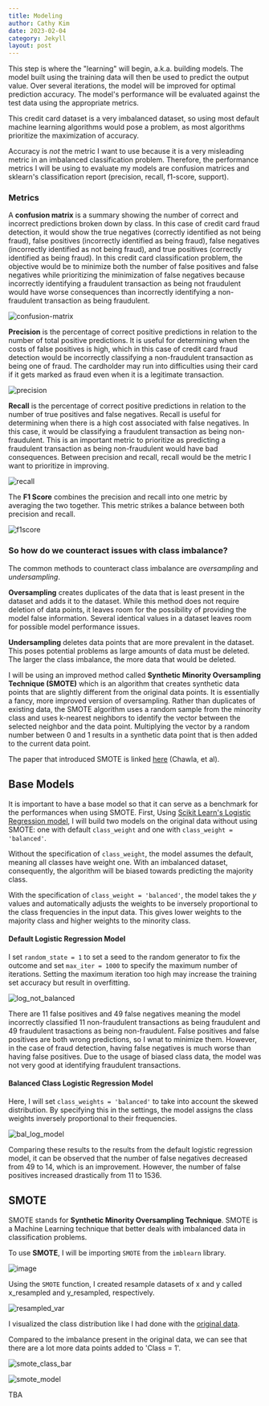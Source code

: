 ```yaml
---
title: Modeling
author: Cathy Kim
date: 2023-02-04
category: Jekyll
layout: post
---
```


This step is where the "learning" will begin, a.k.a. building models. The model built using the training data will then be used to predict the output value. Over several iterations, the model will be improved for optimal prediction accuracy. The model's performance will be evaluated against the test data using the appropriate metrics. 

This credit card dataset is a very imbalanced dataset, so using most default machine learning algorithms would pose a problem, as most algorithms prioritize the maximization of accuracy. 

Accuracy is *not* the metric I want to use because it is a very misleading metric in an imbalanced classification problem. 
Therefore, the performance metrics I will be using to evaluate my models are confusion matrices and sklearn's classification report (precision, recall, f1-score, support). 

### Metrics

A **confusion matrix** is a summary showing the number of correct and incorrect predictions broken down by class. In this case of credit card fraud detection, it would show the true negatives (correctly identified as not being fraud), false positives (incorrectly identified as being fraud), false negatives (incorrectly identified as not being fraud), and true positives (correctly identified as being fraud). In this credit card classification problem, the objective would be to minimize both the number of false positives and false negatives while prioritizing the minimization of false negatives because incorrectly identifying a fraudulent transaction as being not fraudulent would have worse consequences than incorrectly identifying a non-fraudulent transaction as being fraudulent. 

![confusion-matrix](https://user-images.githubusercontent.com/86743951/222971527-3b6fa067-0b41-490c-8df2-4165b7b2d008.jpg)

**Precision** is the percentage of correct positive predictions in relation to the number of total positive predictions. It is useful for determining when the costs of false positives is high, which in this case of credit card fraud detection would be incorrectly classifying a non-fraudulent transaction as being one of fraud. The cardholder may run into difficulties using their card if it gets marked as fraud even when it is a legitimate transaction.

![precision](https://user-images.githubusercontent.com/86743951/222974356-496aae09-deec-420f-b6b4-7c8e7dd31d3c.jpg)


**Recall** is the percentage of correct positive predictions in relation to the number of true positives and false negatives. Recall is useful for determining when there is a high cost associated with false negatives. In this case, it would be classifying a fraudulent transaction as being non-fraudulent. This is an important metric to prioritize as predicting a fraudulent transaction as being non-fraudulent would have bad consequences. Between precision and recall, recall would be the metric I want to prioritize in improving.

![recall](https://user-images.githubusercontent.com/86743951/222974367-4d084c21-cf7b-4276-af09-c02882c2b046.jpg)


The **F1 Score** combines the precision and recall into one metric by averaging the two together. This metric strikes a balance between both precision and recall.

![f1score](https://user-images.githubusercontent.com/86743951/222974380-e7aba3c5-fbf3-46cd-b1c8-493215b17820.jpg)


### So how do we counteract issues with class imbalance?

The common methods to counteract class imbalance are *oversampling* and *undersampling*.

**Oversampling** creates duplicates of the data that is least present in the dataset and adds it to the dataset. While this method does not require deletion of data points, it leaves room for the possibility of providing the model false information. Several identical values in a dataset leaves room for possible model performance issues. 

**Undersampling** deletes data points that are more prevalent in the dataset. This poses potential problems as large amounts of data must be deleted. The larger the class imbalance, the more data that would be deleted.


I will be using an improved method called **Synthetic Minority Oversampling Technique (SMOTE)** which is an algorithm that creates synthetic data points that are slightly different from the original data points. It is essentially a fancy, more improved version of oversampling. Rather than duplicates of existing data, the SMOTE algorithm uses a random sample from the minority class and uses k-nearest neighbors to identify the vector between the selected neighbor and the data point. Multiplying the vector by a random number between 0 and 1 results in a synthetic data point that is then added to the current data point. 

The paper that introduced SMOTE is linked [here](https://www.cs.cmu.edu/afs/cs/project/jair/pub/volume16/chawla02a-html/chawla2002.html) (Chawla, et al).


## Base Models
It is important to have a base model so that it can serve as a benchmark for the performances when using SMOTE.
First, Using [Scikit Learn's Logistic Regression model](https://scikit-learn.org/stable/modules/generated/sklearn.linear_model.LogisticRegression.html), I will build two models on the original data without using SMOTE: one with default `class_weight` and one with `class_weight = 'balanced'`. 

Without the specification of `class_weight`, the model assumes the default, meaning all classes have weight one. With an imbalanced dataset, consequently, the algorithm will be biased towards predicting the majority class.

With the specification of `class_weight = 'balanced'`, the model takes the *y* values and automatically adjusts the weights to be inversely proportional to the class frequencies in the input data. This gives lower weights to the majority class and higher weights to the minority class.

#### Default Logistic Regression Model

I set `random_state = 1` to set a seed to the random generator to fix the outcome and set `max_iter = 1000` to specify the maximum number of iterations. Setting the maximum iteration too high may increase the training set accuracy but result in overfitting. 

![log_not_balanced](https://user-images.githubusercontent.com/86743951/222561423-70ed48a4-7a4e-4171-ab14-963630b56515.png)

There are 11 false positives and 49 false negatives meaning the model incorrectly classified 11 non-fraudulent transactions as being fraudulent and 49 fraudulent trasactions as being non-fraudulent. False positives and false positives are both wrong predictions, so I wnat to minimize them. However, in the case of fraud detection, having false negatives is much worse than having false positives. Due to the usage of biased class data, the model was not very good at identifying fraudulent transactions.


#### Balanced Class Logistic Regression Model

Here, I will set `class_weights = 'balanced'` to take into account the skewed distribution. By specifying this in the settings, the model assigns the class weights inversely proportional to their frequencies.

![bal_log_model](https://user-images.githubusercontent.com/86743951/222983222-bb95e733-91de-485e-8fd2-eae43ecd551c.png)

Comparing these results to the results from the default logistic regression model, it can be observed that the number of false negatives decreased from 49 to 14, which is an improvement. However, the number of false positives increased drastically from 11 to 1536. 

## SMOTE
SMOTE stands for **Synthetic Minority Oversampling Technique**. SMOTE is a Machine Learning technique that better deals with imbalanced data in classification problems. 

To use **SMOTE**, I will be importing ```SMOTE``` from the ```imblearn``` library.

![image](https://user-images.githubusercontent.com/86743951/222567663-5fae926b-f4c5-42cf-a70c-7a64c1b35855.png)

Using the ```SMOTE``` function, I created resample datasets of x and y called x_resampled and y_resampled, respectively.

![resampled_var](https://user-images.githubusercontent.com/86743951/222563661-e34894e7-0b1a-4964-b90b-a56598308810.png)

I visualized the class distribution like I had done with the [original data](https://ckim929.github.io/datascience/jekyll/2023-02-02-eda.html?h=Splitting%20the%20dataset%20into%20train%20and%20test%20data). 

Compared to the imbalance present in the original data, we can see that there are a lot more data points added to 'Class = 1'. 

![smote_class_bar](https://user-images.githubusercontent.com/86743951/222565774-a49c4ca0-5786-498a-82c0-878ae7ab5faa.png)

![smote_model](https://user-images.githubusercontent.com/86743951/222983238-9975d3d8-0c78-48f9-b150-64cd0c7537ae.png)

TBA







